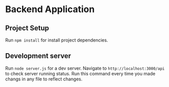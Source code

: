 # Backend Application

## Project Setup

Run `npm install` for install project dependencies.

## Development server

Run `node server.js` for a dev server. Navigate to `http://localhost:3000/api` to check server running status. Run this command every time you made changs in any file to reflect changes.
